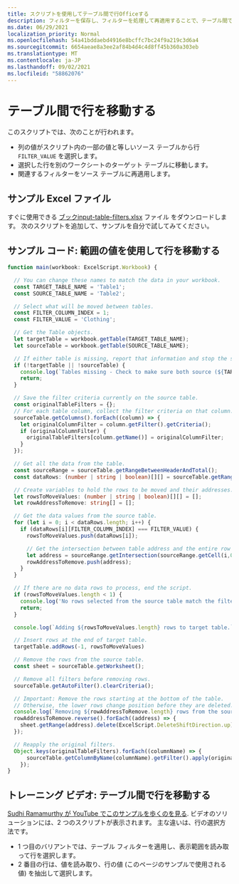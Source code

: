 ```yaml
---
title: スクリプトを使用してテーブル間で行Officeする
description: フィルターを保存し、フィルターを処理して再適用することで、テーブル間で行を移動する方法について学習します。
ms.date: 06/29/2021
localization_priority: Normal
ms.openlocfilehash: 54a41bddaebd4916e8bcffc7bc24f9a219c3d6a4
ms.sourcegitcommit: 6654aeae8a3ee2af84b4d4c4d8ff45b360a303eb
ms.translationtype: MT
ms.contentlocale: ja-JP
ms.lasthandoff: 09/02/2021
ms.locfileid: "58862076"
---
```

# <a name="move-rows-across-tables"></a>テーブル間で行を移動する

このスクリプトでは、次のことが行われます。

* 列の値がスクリプト内の一部の値と等しいソース テーブルから行 `FILTER_VALUE` を選択します。
* 選択した行を別のワークシートのターゲット テーブルに移動します。
* 関連するフィルターをソース テーブルに再適用します。

## <a name="sample-excel-file"></a>サンプル Excel ファイル

すぐに使用できる <a href="input-table-filters.xlsx"> ブックinput-table-filters.xlsx</a> ファイル をダウンロードします。 次のスクリプトを追加して、サンプルを自分で試してみてください。

## <a name="sample-code-move-rows-using-range-values"></a>サンプル コード: 範囲の値を使用して行を移動する

```TypeScript
function main(workbook: ExcelScript.Workbook) {

  // You can change these names to match the data in your workbook.
  const TARGET_TABLE_NAME = 'Table1';
  const SOURCE_TABLE_NAME = 'Table2';

  // Select what will be moved between tables.
  const FILTER_COLUMN_INDEX = 1;
  const FILTER_VALUE = 'Clothing';

  // Get the Table objects.
  let targetTable = workbook.getTable(TARGET_TABLE_NAME);
  let sourceTable = workbook.getTable(SOURCE_TABLE_NAME);

  // If either table is missing, report that information and stop the script.
  if (!targetTable || !sourceTable) {
    console.log(`Tables missing - Check to make sure both source (${TARGET_TABLE_NAME}) and target table (${SOURCE_TABLE_NAME}) are present before running the script. `);
    return;
  }

  // Save the filter criteria currently on the source table.
  const originalTableFilters = {};
  // For each table column, collect the filter criteria on that column.
  sourceTable.getColumns().forEach((column) => {
    let originalColumnFilter = column.getFilter().getCriteria();
    if (originalColumnFilter) {
      originalTableFilters[column.getName()] = originalColumnFilter;
    }
  });

  // Get all the data from the table.
  const sourceRange = sourceTable.getRangeBetweenHeaderAndTotal();
  const dataRows: (number | string | boolean)[][] = sourceTable.getRangeBetweenHeaderAndTotal().getValues();

  // Create variables to hold the rows to be moved and their addresses.
  let rowsToMoveValues: (number | string | boolean)[][] = [];
  let rowAddressToRemove: string[] = [];

  // Get the data values from the source table.
  for (let i = 0; i < dataRows.length; i++) { 
    if (dataRows[i][FILTER_COLUMN_INDEX] === FILTER_VALUE) {
      rowsToMoveValues.push(dataRows[i]);

      // Get the intersection between table address and the entire row where we found the match. This provides the address of the range to remove.
      let address = sourceRange.getIntersection(sourceRange.getCell(i,0).getEntireRow()).getAddress();
      rowAddressToRemove.push(address);
    }
  }

  // If there are no data rows to process, end the script.
  if (rowsToMoveValues.length < 1) {
    console.log('No rows selected from the source table match the filter criteria.');
    return;
  }

  console.log(`Adding ${rowsToMoveValues.length} rows to target table.`);

  // Insert rows at the end of target table.
  targetTable.addRows(-1, rowsToMoveValues)

  // Remove the rows from the source table.
  const sheet = sourceTable.getWorksheet();

  // Remove all filters before removing rows.
  sourceTable.getAutoFilter().clearCriteria();

  // Important: Remove the rows starting at the bottom of the table.
  // Otherwise, the lower rows change position before they are deleted.
  console.log(`Removing ${rowAddressToRemove.length} rows from the source table.`);
  rowAddressToRemove.reverse().forEach((address) => {
    sheet.getRange(address).delete(ExcelScript.DeleteShiftDirection.up);
  });

  // Reapply the original filters. 
  Object.keys(originalTableFilters).forEach((columnName) => {
      sourceTable.getColumnByName(columnName).getFilter().apply(originalTableFilters[columnName]);
    });
}
```

## <a name="training-video-move-rows-across-tables"></a>トレーニング ビデオ: テーブル間で行を移動する

[Sudhi Ramamurthy が YouTube でこのサンプルを歩くのを見る](https://youtu.be/_3t3Pk4i2L0). ビデオのソリューションには、2 つのスクリプトが表示されます。 主な違いは、行の選択方法です。

* 1 つ目のバリアントでは、テーブル フィルターを適用し、表示範囲を読み取って行を選択します。
* 2 番目の行は、値を読み取り、行の値 (このページのサンプルで使用される値) を抽出して選択します。
